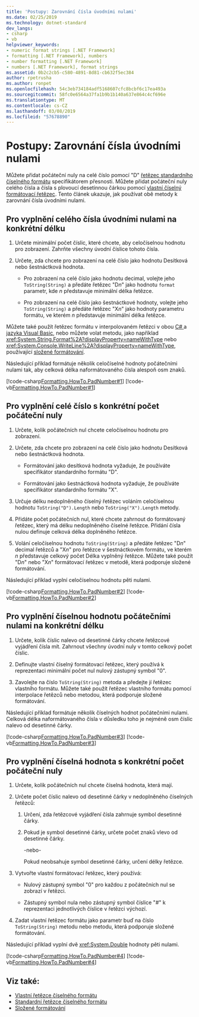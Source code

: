 ```yaml
---
title: 'Postupy: Zarovnání čísla úvodními nulami'
ms.date: 02/25/2019
ms.technology: dotnet-standard
dev_langs:
- csharp
- vb
helpviewer_keywords:
- numeric format strings [.NET Framework]
- formatting [.NET Framework], numbers
- number formatting [.NET Framework]
- numbers [.NET Framework], format strings
ms.assetid: 0b2c2cb5-c580-4891-8d81-cb632f5ec384
author: rpetrusha
ms.author: ronpet
ms.openlocfilehash: 54c3eb734184adf5168607cfc8bcbf6c17ea493a
ms.sourcegitcommit: 58fc0e6564a37fa1b9b1b140a637e864c4cf696e
ms.translationtype: MT
ms.contentlocale: cs-CZ
ms.lasthandoff: 03/08/2019
ms.locfileid: "57678890"
---
```

# <a name="how-to-pad-a-number-with-leading-zeros"></a>Postupy: Zarovnání čísla úvodními nulami

Můžete přidat počáteční nuly na celé číslo pomocí "D" [řetězec standardního číselného formátu](../../../docs/standard/base-types/standard-numeric-format-strings.md) specifikátorem přesnosti. Můžete přidat počáteční nuly celého čísla a čísla s plovoucí desetinnou čárkou pomocí [vlastní číselný formátovací řetězec](../../../docs/standard/base-types/custom-numeric-format-strings.md). Tento článek ukazuje, jak používat obě metody k zarovnání čísla úvodními nulami.

## <a name="to-pad-an-integer-with-leading-zeros-to-a-specific-length"></a>Pro vyplnění celého čísla úvodními nulami na konkrétní délku

1. Určete minimální počet číslic, které chcete, aby celočíselnou hodnotu pro zobrazení. Zahrňte všechny úvodní číslice tohoto čísla.

1. Určete, zda chcete pro zobrazení na celé číslo jako hodnotu Desítková nebo šestnáctková hodnota.

    - Pro zobrazení na celé číslo jako hodnotu decimal, volejte jeho `ToString(String)` a předáte řetězec "D*n*" jako hodnotu `format` parametr, kde *n* představuje minimální délka řetězce.

    - Pro zobrazení na celé číslo jako šestnáctkové hodnoty, volejte jeho `ToString(String)` a předáte řetězec "X*n*" jako hodnoty parametru formátu, ve kterém *n* představuje minimální délka řetězce.

Můžete také použít řetězec formátu v interpolovaném řetězci v obou [ C# ](../../csharp/language-reference/tokens/interpolated.md) a [jazyka Visual Basic](../../visual-basic/programming-guide/language-features/strings/interpolated-strings.md), nebo můžete volat metodu, jako například <xref:System.String.Format%2A?displayProperty=nameWithType> nebo <xref:System.Console.WriteLine%2A?displayProperty=nameWithType>, používající [ složené formátování](../../../docs/standard/base-types/composite-formatting.md).

Následující příklad formátuje několik celočíselné hodnoty počátečními nulami tak, aby celková délka naformátovaného čísla alespoň osm znaků.

[!code-csharp[Formatting.HowTo.PadNumber#1](../../../samples/snippets/csharp/VS_Snippets_CLR/Formatting.HowTo.PadNumber/cs/Pad1.cs#1)]
[!code-vb[Formatting.HowTo.PadNumber#1](../../../samples/snippets/visualbasic/VS_Snippets_CLR/Formatting.HowTo.PadNumber/vb/Pad1.vb#1)]

## <a name="to-pad-an-integer-with-a-specific-number-of-leading-zeros"></a>Pro vyplnění celé číslo s konkrétní počet počáteční nuly

1. Určete, kolik počátečních nul chcete celočíselnou hodnotu pro zobrazení.

1. Určete, zda chcete pro zobrazení na celé číslo jako hodnotu Desítková nebo šestnáctková hodnota.

    - Formátování jako desítková hodnota vyžaduje, že používáte specifikátor standardního formátu "D".

    - Formátování jako šestnáctková hodnota vyžaduje, že používáte specifikátor standardního formátu "X".

1. Určuje délku nedoplněného číselný řetězec voláním celočíselnou hodnotu `ToString("D").Length` nebo `ToString("X").Length` metody.

1. Přidáte počet počátečních nul, které chcete zahrnout do formátovaný řetězec, který má délku nedoplněného číselné řetězce. Přidání čísla nulou definuje celková délka doplněného řetězce.

1. Volání celočíselnou hodnotu `ToString(String)` a předáte řetězec "D*n*" decimal řetězců a "X*n*" pro řetězce v šestnáctkovém formátu, ve kterém *n* představuje celkový počet Délka vyplněný řetězce. Můžete také použít "D*n*" nebo "X*n*" formátovací řetězec v metodě, která podporuje složené formátování.

Následující příklad vyplní celočíselnou hodnotu pěti nulami.

[!code-csharp[Formatting.HowTo.PadNumber#2](../../../samples/snippets/csharp/VS_Snippets_CLR/Formatting.HowTo.PadNumber/cs/Pad1.cs#2)]
[!code-vb[Formatting.HowTo.PadNumber#2](../../../samples/snippets/visualbasic/VS_Snippets_CLR/Formatting.HowTo.PadNumber/vb/Pad1.vb#2)]

## <a name="to-pad-a-numeric-value-with-leading-zeros-to-a-specific-length"></a>Pro vyplnění číselnou hodnotu počátečními nulami na konkrétní délku

1. Určete, kolik číslic nalevo od desetinné čárky chcete řetězcové vyjádření čísla mít. Zahrnout všechny úvodní nuly v tomto celkový počet číslic.

1. Definujte vlastní číselný formátovací řetězec, který používá k reprezentaci minimální počet nul nulový zástupný symbol "0".

1. Zavolejte na číslo `ToString(String)` metoda a předejte jí řetězec vlastního formátu. Můžete také použít řetězec vlastního formátu pomocí interpolace řetězců nebo metodou, která podporuje složené formátování.

Následující příklad formátuje několik číselných hodnot počátečními nulami. Celková délka naformátovaného čísla v důsledku toho je nejméně osm číslic nalevo od desetinné čárky.

[!code-csharp[Formatting.HowTo.PadNumber#3](../../../samples/snippets/csharp/VS_Snippets_CLR/Formatting.HowTo.PadNumber/cs/Pad1.cs#3)]
[!code-vb[Formatting.HowTo.PadNumber#3](../../../samples/snippets/visualbasic/VS_Snippets_CLR/Formatting.HowTo.PadNumber/vb/Pad1.vb#3)]

## <a name="to-pad-a-numeric-value-with-a-specific-number-of-leading-zeros"></a>Pro vyplnění číselná hodnota s konkrétní počet počáteční nuly

1. Určete, kolik počátečních nul chcete číselná hodnota, která mají.

1. Určete počet číslic nalevo od desetinné čárky v nedoplněného číselných řetězců:

    1. Určení, zda řetězcové vyjádření čísla zahrnuje symbol desetinné čárky.

    1. Pokud je symbol desetinné čárky, určete počet znaků vlevo od desetinné čárky.

         -nebo-

         Pokud neobsahuje symbol desetinné čárky, určení délky řetězce.

1. Vytvořte vlastní formátovací řetězec, který používá:

    - Nulový zástupný symbol "0" pro každou z počátečních nul se zobrazí v řetězci.

    - Zástupný symbol nula nebo zástupný symbol číslice "#" k reprezentaci jednotlivých číslice v řetězci výchozí.

1. Zadat vlastní řetězec formátu jako parametr buď na číslo `ToString(String)` metodu nebo metodu, která podporuje složené formátování.

Následující příklad vyplní dvě <xref:System.Double> hodnoty pěti nulami.

[!code-csharp[Formatting.HowTo.PadNumber#4](../../../samples/snippets/csharp/VS_Snippets_CLR/Formatting.HowTo.PadNumber/cs/Pad1.cs#4)]
[!code-vb[Formatting.HowTo.PadNumber#4](../../../samples/snippets/visualbasic/VS_Snippets_CLR/Formatting.HowTo.PadNumber/vb/Pad1.vb#4)]

## <a name="see-also"></a>Viz také:

- [Vlastní řetězce číselného formátu](../../../docs/standard/base-types/custom-numeric-format-strings.md)
- [Standardní řetězce číselného formátu](../../../docs/standard/base-types/standard-numeric-format-strings.md)
- [Složené formátování](../../../docs/standard/base-types/composite-formatting.md)
